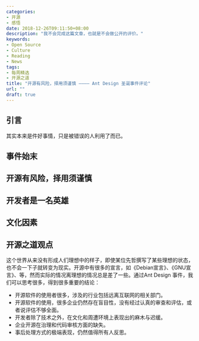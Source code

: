 ```yaml
---
categories:
- 开源
- 感悟
date: 2018-12-26T09:11:50+08:00
description: "我不会完成这篇文章，也就是不会做公开的评价。"
keywords:
- Open Source
- Culture
- Reading
- News
tags:
- 每周精选
- 开源之道
title: "开源有风险，择用须谨慎 ———— Ant Design 圣诞事件评论"
url: ""
draft: true
---
```


## 引言

其实本来是件好事情，只是被错误的人利用了而已。

## 事件始末

## 开源有风险，择用须谨慎

## 开发者是一名英雄

## 文化因素

## 开源之道观点

这个世界从来没有形成人们理想中的样子，即使某位先哲撰写了某些理想的状态，也不会一下子就转变为现实。开源中有很多的宣言，如《Debian宣言》、《GNU宣言》、等，然而实际的情况离理想的情况总是差了一些。通过Ant Design 事件，我们可以思考很多，得到很多重要的结论：

* 开源软件的使用者很多，涉及的行业包括远离互联网的相关部门。
* 开源软件的使用，很多企业仍然存在盲目性，没有经过认真的审查和评估，或者说评估不够全面。
* 开发者除了技术之外，在文化和周遭环境上表现出的麻木与迟缓。
* 企业开源在治理和代码审核方面的缺失。
* 事后处理方式的极端表现，仍然值得所有人反思。
